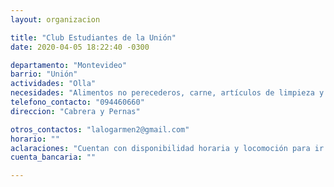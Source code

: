 ```yaml
---
layout: organizacion

title: "Club Estudiantes de la Unión"
date: 2020-04-05 18:22:40 -0300

departamento: "Montevideo"
barrio: "Unión"
actividades: "Olla"
necesidades: "Alimentos no perecederos, carne, artículos de limpieza y ropa de abrigo"
telefono_contacto: "094460660"
direccion: "Cabrera y Pernas"

otros_contactos: "lalogarmen2@gmail.com"
horario: ""
aclaraciones: "Cuentan con disponibilidad horaria y locomoción para ir por las donaciones"
cuenta_bancaria: ""

---
```

